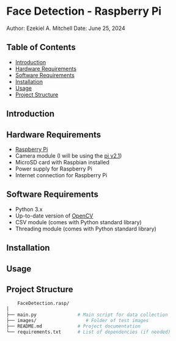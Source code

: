 # Face Detection - Raspberry Pi

Author: Ezekiel A. Mitchell
Date: June 25, 2024

## Table of Contents

- [Introduction](#introduction)
- [Hardware Requirements](#hardware-requirements)
- [Software Requirements](#software-requirements)
- [Installation](#installation)
- [Usage](#usage)
- [Project Structure](#project-structure)

## Introduction


## Hardware Requirements

- [Raspberry Pi](https://www.raspberrypi.com/products/)
- Camera module (I will be using the [pi v2.1](https://www.amazon.com/Raspberry-Pi-Camera-Module-Megapixel/dp/B01ER2SKFS/ref=sr_1_1?crid=24J0GCME8IDGX&dib=eyJ2IjoiMSJ9.GtVsUPmycS1NW2bAFZb5rypTIo4z7eB8kMWqXHgBx-8arLTcWgu3IXMH4vmhig4e0zjBx7NSaTDLOv9RxpdpegWQa7lI5zp-NTtRmJhRBXn8ClBQu7W4lbUalY4rD4Rvz5S2GVBm7Gta_BlBHruETsQzKxBQHDwtN_Pirgf3q_nGvRQpZhb3Vjhk56DPiBelOTJSQsah9mJzMziyw3rvWrH9ABupk5lnXCQRRbKFJXA.W_Gr7MdQHNeH5xOV0Cri6gYh0cRFsa-g-BblM7eyP_w&dib_tag=se&keywords=raspberry%2Bpi%2Bcamera%2Bmodule%2B2&qid=1719332559&sprefix=raspberry%2Bpi%2Bcamera%2Bmodule%2B2%2Caps%2C149&sr=8-1&th=1))
- MicroSD card with Raspbian installed
- Power supply for Raspberry Pi
- Internet connection for Raspberry Pi

## Software Requirements

- Python 3.x
- Up-to-date version of [OpenCV](https://opencv.org/releases/)
- CSV module (comes with Python standard library)
- Threading module (comes with Python standard library)

## Installation

## Usage

## Project Structure

```bash
    FaceDetection.rasp/
│
├── main.py               # Main script for data collection
├── images/                  # Folder of test images
├── README.md             # Project documentation
└── requirements.txt      # List of dependencies (if needed)

```
